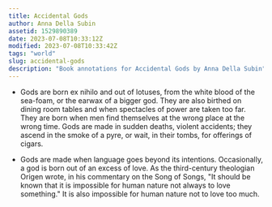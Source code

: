 ```yaml
---
title: Accidental Gods
author: Anna Della Subin
assetid: 1529890389
date: 2023-07-08T10:33:12Z
modified: 2023-07-08T10:33:42Z
tags: "world"
slug: accidental-gods
description: "Book annotations for Accidental Gods by Anna Della Subin"
---
```


*  Gods are born ex nihilo and out of lotuses, from the white blood of the sea-foam, or the earwax of a bigger god. They are also birthed on dining room tables and when spectacles of power are taken too far. They are born when men find themselves at the wrong place at the wrong time. Gods are made in sudden deaths, violent accidents; they ascend in the smoke of a pyre, or wait, in their tombs, for offerings of cigars.

*  Gods are made when language goes beyond its intentions. Occasionally, a god is born out of an excess of love. As the third-century theologian Origen wrote, in his commentary on the Song of Songs, "It should be known that it is impossible for human nature not always to love something." It is also impossible for human nature not to love too much.

